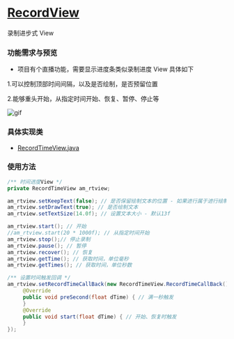 # [RecordView](https://github.com/afkT/Android/tree/master/RecordView)

录制进步式 View


### 功能需求与预览

- 项目有个直播功能，需要显示进度条类似录制进度 View 具体如下

1.可以控制顶部时间间隔，以及是否绘制，是否预留位置

2.能够重头开始，从指定时间开始、恢复、暂停、停止等

![gif](https://raw.githubusercontent.com/afkT/Android/master/RecordView/mdFile/img1.gif)

### 具体实现类

- [RecordTimeView.java](https://github.com/afkT/Android/blob/master/RecordView/app/src/main/java/com/pro/record/widgets/RecordTimeView.java)

### 使用方法

```java
/** 时间进度View */
private RecordTimeView am_rtview;

am_rtview.setKeepText(false); // 是否保留绘制文本的位置 - 如果进行属于进行绘制，则无视该参数
am_rtview.setDrawText(true); // 是否绘制文本
am_rtview.setTextSize(14.0f); // 设置文本大小 - 默认13f

am_rtview.start(); // 开始
//am_rtview.start(20 * 1000f); // 从指定时间开始
am_rtview.stop();// 停止录制
am_rtview.pause(); // 暂停
am_rtview.recover(); // 恢复
am_rtview.getTime(); // 获取时间，单位毫秒
am_rtview.getTimes(); // 获取时间，单位秒数

/** 设置时间触发回调 */
am_rtview.setRecordTimeCallBack(new RecordTimeView.RecordTimeCallBack() {
     @Override
     public void preSecond(float dTime) { // 满一秒触发
     }
     @Override
     public void start(float dTime) { // 开始、恢复时触发
     }
});
```